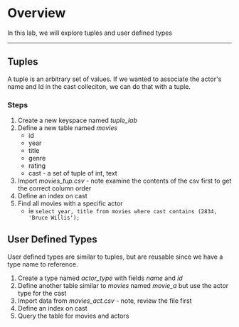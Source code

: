 # Overview
In this lab, we will explore tuples and user defined types

---

## Tuples
A tuple is an arbitrary set of values.  If we wanted to associate the actor's name and Id in the cast colleciton, we can do that with a tuple.

### Steps
1. Create a new keyspace named *tuple_lab*
2. Define a new table named *movies* 
    * id
    * year
    * title
    * genre
    * rating
    * cast - a set of tuple of int, text
3. Import *movies_tup.csv* - note examine the contents of the csv first to get the correct column order
4. Define an index on cast
5. Find all movies with a specific actor
    * ie ```select year, title from movies where cast contains (2834, 'Bruce Willis');```

## User Defined Types
User defined types are similar to tuples, but are reusable since we have a type name to reference.

1. Create a type named *actor_type* with fields *name* and *id*
2. Define another table similar to *movies* named *movie_a* but use the actor type for the cast
3. Import data from *movies_act.csv* - note, review the file first
4. Define an index on cast
5. Query the table for movies and actors

